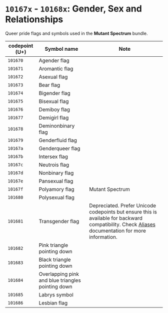 # `10167x` - `10168x`: Gender, Sex and Relationships

Queer pride flags and symbols used in the **Mutant Spectrum** bundle.

| codepoint (U+) | Symbol name | Note |
| ---- | ---- | ---- |
| `101670` | Agender flag |
| `101671` | Aromantic flag |
| `101672` | Asexual flag  |
| `101673` | Bear flag |
| `101674` | Bigender flag |
| `101675` | Bisexual flag |
| `101676` | Demiboy flag |
| `101677` | Demigirl flag |
| `101678` | Deminonbinary flag |
| `101679` | Genderfluid flag |
| `10167a` | Genderqueer flag |
| `10167b` | Intersex flag |
| `10167c` | Neutrois flag |
| `10167d` | Nonbinary flag |
| `10167e` | Pansexual flag |
| `10167f` | Polyamory flag |  Mutant Spectrum |
| `101680` | Polysexual flag |
| `101681` | Transgender flag | Depreciated. Prefer Unicode codepoints but ensure this is available for backward compatibility. Check [Aliases](/spectrum/aliases.md) documentation for more information. |
| `101682` | Pink triangle pointing down |
| `101683` | Black triangle pointing down |
| `101684` | Overlapping pink and blue triangles pointing down |
| `101685` | Labrys symbol |
| `101686` | Lesbian flag |
